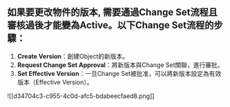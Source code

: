 ## 如果要更改物件的版本, 需要通過Change Set流程且審核過後才能變為Active。以下Change Set**流程**的步驟：

1. **Create Version**：創建Object的新版本。
2. **Request Change Set Approval**：將新版本與Change Set關聯，進行審批。
3. **Set Effective Version**：一旦Change Set被批准，可以將新版本設定為有效版本（Effective Version）。

![[d34704c3-c955-4c0d-afc5-bdabeecfaed8.png]]